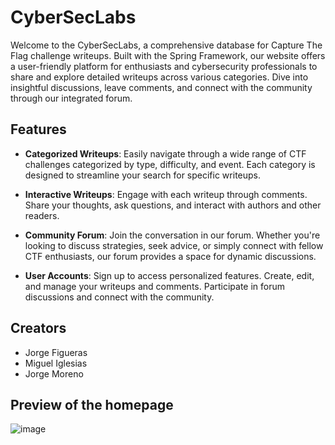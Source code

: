 # CyberSecLabs

Welcome to the CyberSecLabs, a comprehensive database for Capture The Flag challenge writeups. Built with the Spring Framework, our website offers a user-friendly platform for enthusiasts and cybersecurity professionals to share and explore detailed writeups across various categories. Dive into insightful discussions, leave comments, and connect with the community through our integrated forum.

## Features

- **Categorized Writeups**: Easily navigate through a wide range of CTF challenges categorized by type, difficulty, and event. Each category is designed to streamline your search for specific writeups.

- **Interactive Writeups**: Engage with each writeup through comments. Share your thoughts, ask questions, and interact with authors and other readers.

- **Community Forum**: Join the conversation in our forum. Whether you're looking to discuss strategies, seek advice, or simply connect with fellow CTF enthusiasts, our forum provides a space for dynamic discussions.

- **User Accounts**: Sign up to access personalized features. Create, edit, and manage your writeups and comments. Participate in forum discussions and connect with the community.

## Creators

- Jorge Figueras
- Miguel Iglesias
- Jorge Moreno


## Preview of the homepage

![image](https://github.com/F1gueron/Web-DWS/assets/85845820/98b1ad5e-d1eb-4c56-ada3-00ea84245074)
